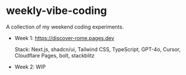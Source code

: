 # weekly-vibe-coding

A collection of my weekend coding experiments.

- Week 1: https://discover-rome.pages.dev

  Stack: Next.js, shadcn/ui, Tailwind CSS, TypeScript, GPT-4o, Cursor, Cloudflare Pages, bolt, stackblitz

- Week 2: WIP
